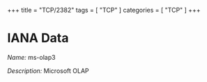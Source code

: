 +++
title = "TCP/2382"
tags = [ "TCP" ]
categories = [ "TCP" ]
+++

# IANA Data

_Name:_ ms-olap3

_Description:_ Microsoft OLAP

